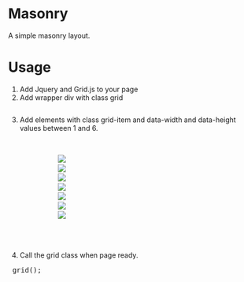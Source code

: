 # Masonry
A simple masonry layout.

# Usage
1. Add Jquery and Grid.js to your page
2. Add wrapper div with class grid
  <pre><div class="grid"></div></pre>
3. Add elements with class grid-item and data-width and data-height values between 1 and 6.
  <pre>
    <div class="grid">
			<img src="http://placehold.it/350x350"  data-width="2" data-height="2" class="grid-item" />
			<img src="http://placehold.it/350x700"  data-width="2" data-height="4" class="grid-item" />
			<img src="http://placehold.it/350x350"  data-width="2" data-height="2" class="grid-item" />
			<img src="http://placehold.it/350x350"  data-width="2" data-height="2" class="grid-item" />
			<img src="http://placehold.it/350x525"  data-width="2" data-height="3" class="grid-item" />
			<img src="http://placehold.it/700x350"  data-width="4" data-height="2" class="grid-item" />
			<img src="http://placehold.it/350x175"  data-width="2" data-height="1" class="grid-item" />
		</div>
  </pre>
4. Call the grid class when page ready.
  <pre> grid(); </pre>
